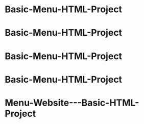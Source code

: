 # Basic-Menu-HTML-Project
# Basic-Menu-HTML-Project
# Basic-Menu-HTML-Project
# Basic-Menu-HTML-Project
# Menu-Website---Basic-HTML-Project
